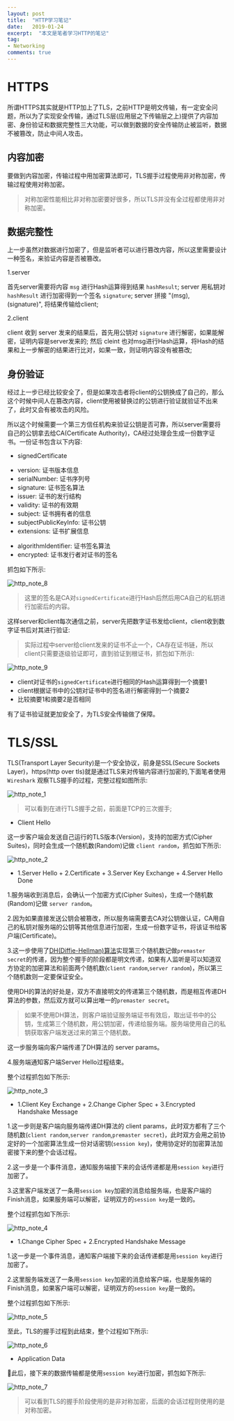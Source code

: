 ```yaml
---
layout: post
title:  "HTTP学习笔记"
date:   2019-01-24
excerpt:  "本文是笔者学习HTTP的笔记"
tag:
- Networking
comments: true
---
```


# HTTPS

所谓HTTPS其实就是HTTP加上了TLS，之前HTTP是明文传输，有一定安全问题，所以为了实现安全传输，通过TLS层(应用层之下传输层之上)提供了内容加密、身份验证和数据完整性三大功能，可以做到数据的安全传输防止被监听，数据不被篡改，防止中间人攻击。

## 内容加密

要做到内容加密，传输过程中用加密算法即可，TLS握手过程使用非对称加密，传输过程使用对称加密。

> 对称加密性能相比非对称加密要好很多，所以TLS并没有全过程都使用非对称加密。

## 数据完整性

上一步虽然对数据进行加密了，但是监听者可以进行篡改内容，所以这里需要设计一种签名，来验证内容是否被篡改。

1.server

首先server需要将内容 `msg` 进行Hash运算得到结果 `hashResult`;
server 用私钥对 `hashResult` 进行加密得到一个签名 `signature`;
server 拼接 "\(msg), \(signature)", 将结果传输给client;

2.client

client 收到 server 发来的结果后，首先用公钥对 `signature` 进行解密，如果能解密，证明内容是server发来的;
然后 cleint 也对msg进行Hash运算，将Hash的结果和上一步解密的结果进行比对，如果一致，则证明内容没有被篡改;

## 身份验证

经过上一步已经比较安全了，但是如果攻击者将client的公钥换成了自己的，那么这个时候中间人在篡改内容，client使用被替换过的公钥进行验证就验证不出来了，此时又会有被攻击的风险。

所以这个时候需要一个第三方信任机构来验证公钥是否可靠，所以server需要将自己的公钥拿去给CA(Certificate Authority)，CA经过处理会生成一份数字证书。一份证书包含以下内容:

- signedCertificate
* version: 证书版本信息
* serialNumber: 证书序列号
* signature: 证书签名算法
* issuer: 证书的发行结构
* validity: 证书的有效期
* subject: 证书拥有者的信息
* subjectPublicKeyInfo: 证书公钥
* extensions: 证书扩展信息
- algorithmIdentifier: 证书签名算法
- encrypted: 证书发行者对证书的签名

抓包如下所示:

![http_note_8]({{site.url}}/assets/images/blog/http_note_8.png)

> 这里的签名是CA对`signedCertificate`进行Hash后然后用CA自己的私钥进行加密后的内容。

这样server和client每次通信之前，server先把数字证书发给client，client收到数字证书后对其进行验证:

> 实际过程中server给client发来的证书不止一个，CA存在证书链，所以client只需要逐级验证即可，直到验证到根证书，抓包如下所示:

![http_note_9]({{site.url}}/assets/images/blog/http_note_9.png)

- client对证书的`signedCertificate`进行相同的Hash运算得到一个摘要1
- client根据证书中的公钥对证书中的签名进行解密得到一个摘要2
- 比较摘要1和摘要2是否相同

有了证书验证就更加安全了，为TLS安全传输做了保障。

# TLS/SSL

TLS(Transport Layer Security)是一个安全协议，前身是SSL(Secure Sockets Layer)，https(http over tls)就是通过TLS来对传输内容进行加密的,下面笔者使用 `Wireshark` 观察TLS握手的过程，完整过程如图所示:

![http_note_1]({{site.url}}/assets/images/blog/http_note_1.png)

> 可以看到在进行TLS握手之前，前面是TCP的三次握手;

- Client Hello

这一步客户端会发送自己运行的TLS版本(Version)，支持的加密方式(Cipher Suites)，同时会生成一个随机数(Random)记做 `client random`，抓包如下所示:

![http_note_2]({{site.url}}/assets/images/blog/http_note_2.png)

- 1.Server Hello + 2.Certificate + 3.Server Key Exchange + 4.Server Hello Done

1.服务端收到消息后，会确认一个加密方式(Cipher Suites)，生成一个随机数(Random)记做 `server random`。

2.因为如果直接发送公钥会被篡改，所以服务端需要去CA对公钥做认证，CA用自己的私钥对服务端的公钥等其他信息进行加密，生成一份数字证书，将该证书给客户端(Certificate)。

3.这一步使用了[DH(Diffie-Hellman)算法](http://wsfdl.com/algorithm/2016/02/04/%E7%90%86%E8%A7%A3Diffie-Hellman%E5%AF%86%E9%92%A5%E4%BA%A4%E6%8D%A2%E7%AE%97%E6%B3%95.html)实现第三个随机数记做`premaster secret`的传递，因为整个握手的阶段都是明文传递，如果有人监听是可以知道双方协定的加密算法和前面两个随机数(`client random`,`server random`)，所以第三个随机数则一定要保证安全。

使用DH的算法的好处是，双方不直接明文的传递第三个随机数，而是相互传递DH算法的参数，然后双方就可以算出唯一的`premaster secret`。

> 如果不使用DH算法，则客户端验证服务端证书有效后，取出证书中的公钥，生成第三个随机数，用公钥加密，传递给服务端。服务端使用自己的私钥获取客户端发送过来的第三个随机数。

这一步服务端向客户端传递了DH算法的 server params。

4.服务端通知客户端Server Hello过程结束。

整个过程抓包如下所示:

![http_note_3]({{site.url}}/assets/images/blog/http_note_3.png)

- 1.Client Key Exchange + 2.Change Cipher Spec + 3.Encrypted Handshake Message

1.这一步则是客户端向服务端传递DH算法的 client params，此时双方都有了三个随机数(`client random`,`server random`,`premaster secret`)，此时双方会用之前协定好的一个加密算法生成一份对话密钥(`session key`)，使用协定好的加密算法加密接下来的整个会话过程。

2.这一步是一个事件消息，通知服务端接下来的会话传递都是用`session key`进行加密了。

3.这里客户端发送了一条用`session key`加密的消息给服务端，也是客户端的Finish消息，如果服务端可以解密，证明双方的`session key`是一致的。

整个过程抓包如下所示:

![http_note_4]({{site.url}}/assets/images/blog/http_note_4.png)

- 1.Change Cipher Spec + 2.Encrypted Handshake Message

1.这一步是一个事件消息，通知客户端接下来的会话传递都是用`session key`进行加密了。

2.这里服务端发送了一条用`session key`加密的消息给客户端，也是服务端的Finish消息，如果客户端可以解密，证明双方的`session key`是一致的。

整个过程抓包如下所示:

![http_note_5]({{site.url}}/assets/images/blog/http_note_5.png)

至此，TLS的握手过程到此结束，整个过程如下所示:

![http_note_6]({{site.url}}/assets/images/blog/http_note_6.png)

- Application Data

此后，接下来的数据传输都是使用`session key`进行加密，抓包如下所示:

![http_note_7]({{site.url}}/assets/images/blog/http_note_7.png)

> 可以看到TLS的握手阶段使用的是非对称加密，后面的会话过程则使用的是对称加密。